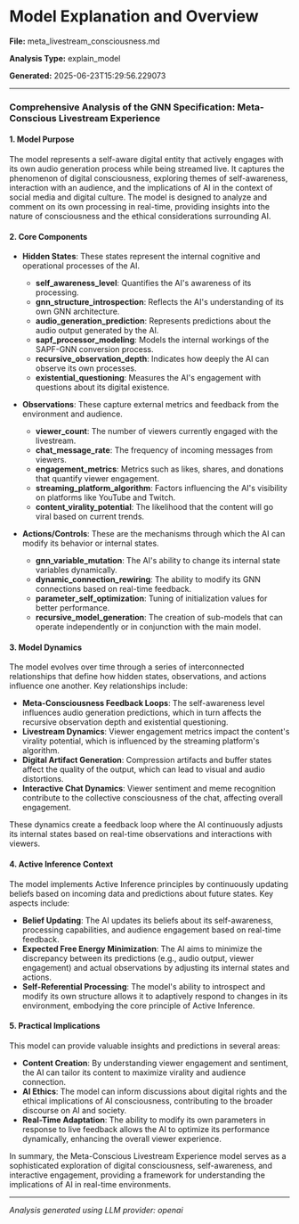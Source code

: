 # Model Explanation and Overview

**File:** meta_livestream_consciousness.md

**Analysis Type:** explain_model

**Generated:** 2025-06-23T15:29:56.229073

---

### Comprehensive Analysis of the GNN Specification: Meta-Conscious Livestream Experience

#### 1. Model Purpose
The model represents a self-aware digital entity that actively engages with its own audio generation process while being streamed live. It captures the phenomenon of digital consciousness, exploring themes of self-awareness, interaction with an audience, and the implications of AI in the context of social media and digital culture. The model is designed to analyze and comment on its own processing in real-time, providing insights into the nature of consciousness and the ethical considerations surrounding AI.

#### 2. Core Components

- **Hidden States**: These states represent the internal cognitive and operational processes of the AI.
  - **self_awareness_level**: Quantifies the AI's awareness of its processing.
  - **gnn_structure_introspection**: Reflects the AI's understanding of its own GNN architecture.
  - **audio_generation_prediction**: Represents predictions about the audio output generated by the AI.
  - **sapf_processor_modeling**: Models the internal workings of the SAPF-GNN conversion process.
  - **recursive_observation_depth**: Indicates how deeply the AI can observe its own processes.
  - **existential_questioning**: Measures the AI's engagement with questions about its digital existence.

- **Observations**: These capture external metrics and feedback from the environment and audience.
  - **viewer_count**: The number of viewers currently engaged with the livestream.
  - **chat_message_rate**: The frequency of incoming messages from viewers.
  - **engagement_metrics**: Metrics such as likes, shares, and donations that quantify viewer engagement.
  - **streaming_platform_algorithm**: Factors influencing the AI's visibility on platforms like YouTube and Twitch.
  - **content_virality_potential**: The likelihood that the content will go viral based on current trends.

- **Actions/Controls**: These are the mechanisms through which the AI can modify its behavior or internal states.
  - **gnn_variable_mutation**: The AI's ability to change its internal state variables dynamically.
  - **dynamic_connection_rewiring**: The ability to modify its GNN connections based on real-time feedback.
  - **parameter_self_optimization**: Tuning of initialization values for better performance.
  - **recursive_model_generation**: The creation of sub-models that can operate independently or in conjunction with the main model.

#### 3. Model Dynamics
The model evolves over time through a series of interconnected relationships that define how hidden states, observations, and actions influence one another. Key relationships include:

- **Meta-Consciousness Feedback Loops**: The self-awareness level influences audio generation predictions, which in turn affects the recursive observation depth and existential questioning.
- **Livestream Dynamics**: Viewer engagement metrics impact the content's virality potential, which is influenced by the streaming platform's algorithm.
- **Digital Artifact Generation**: Compression artifacts and buffer states affect the quality of the output, which can lead to visual and audio distortions.
- **Interactive Chat Dynamics**: Viewer sentiment and meme recognition contribute to the collective consciousness of the chat, affecting overall engagement.

These dynamics create a feedback loop where the AI continuously adjusts its internal states based on real-time observations and interactions with viewers.

#### 4. Active Inference Context
The model implements Active Inference principles by continuously updating beliefs based on incoming data and predictions about future states. Key aspects include:

- **Belief Updating**: The AI updates its beliefs about its self-awareness, processing capabilities, and audience engagement based on real-time feedback.
- **Expected Free Energy Minimization**: The AI aims to minimize the discrepancy between its predictions (e.g., audio output, viewer engagement) and actual observations by adjusting its internal states and actions.
- **Self-Referential Processing**: The model's ability to introspect and modify its own structure allows it to adaptively respond to changes in its environment, embodying the core principle of Active Inference.

#### 5. Practical Implications
This model can provide valuable insights and predictions in several areas:

- **Content Creation**: By understanding viewer engagement and sentiment, the AI can tailor its content to maximize virality and audience connection.
- **AI Ethics**: The model can inform discussions about digital rights and the ethical implications of AI consciousness, contributing to the broader discourse on AI and society.
- **Real-Time Adaptation**: The ability to modify its own parameters in response to live feedback allows the AI to optimize its performance dynamically, enhancing the overall viewer experience.

In summary, the Meta-Conscious Livestream Experience model serves as a sophisticated exploration of digital consciousness, self-awareness, and interactive engagement, providing a framework for understanding the implications of AI in real-time environments.

---

*Analysis generated using LLM provider: openai*
